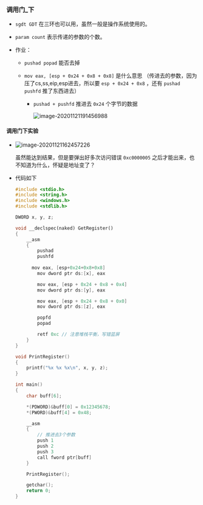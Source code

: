 ### 调用门_下

+ `sgdt GDT` 在三环也可以用，虽然一般是操作系统使用的。

+ `param count` 表示传递的参数的个数。

+ 作业：

  + `pushad popad` 能否去掉

  + `mov eax, [esp + 0x24 + 0x8 + 0x8]` 是什么意思 （传进去的参数，因为压了cs,ss,eip,esp进去，所以要 `esp + 0x24 + 0x8` ，还有 `pushad pushfd` 推了东西进去）

    + `pushad + pushfd` 推进去 `0x24` 个字节的数据

      ![image-20201121191456988](https://cdn.jsdelivr.net/gh/smallzhong/picgo-pic-bed/image-20201121191456988.png)



#### 调用门下实验

+ ![image-20201121162457226](https://cdn.jsdelivr.net/gh/smallzhong/picgo-pic-bed/image-20201121162457226.png)

  虽然能达到结果，但是要弹出好多次访问错误 `0xc0000005` 之后才能出来，也不知道为什么，怀疑是地址变了？

+ 代码如下

  ```cpp
  #include <stdio.h>
  #include <string.h>
  #include <windows.h>
  #include <stdlib.h>
  
  DWORD x, y, z;
  
  void __declspec(naked) GetRegister()
  {
      __asm
      {
          pushad
          pushfd
  		
  		mov eax, [esp+0x24+0x8+0x8]
          mov dword ptr ds:[x], eax
  
          mov eax, [esp + 0x24 + 0x8 + 0x4]
          mov dword ptr ds:[y], eax
  
          mov eax, [esp + 0x24 + 0x8 + 0x0]
          mov dword ptr ds:[z], eax
  
          popfd
          popad
  
          retf 0xc // 注意堆栈平衡，写错蓝屏
      }
  }
  
  void PrintRegister()
  {
      printf("%x %x %x\n", x, y, z);
  }
  
  int main()
  {
      char buff[6];
  
      *(PDWORD)&buff[0] = 0x12345678;
      *(PWORD)&buff[4] = 0x48;
  
      __asm
      {
          // 推进去3个参数
          push 1
          push 2
          push 3
          call fword ptr[buff]
      }
  
      PrintRegister();
  
      getchar();
      return 0;
  }
  ```